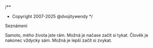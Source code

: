 /**
* Copyright 2007-2025 @dvojitywendy
*/

Seznámení

Samoto,
mého života
jste rám.
Možná je načase
začít si tykat.
Člověk
je nakonec
vždycky sám.
Možná je lepší
začít si zvykat.
